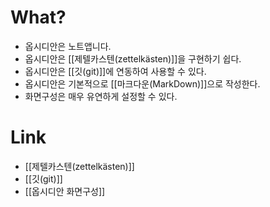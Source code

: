# What?
- 옵시디안은 노트앱니다.
- 옵시디안은 [[제텔카스텐(zettelkästen)]]을 구현하기 쉽다. 
- 옵시디안은 [[깃(git)]]에 연동하여 사용할 수 있다.
- 옵시디안은 기본적으로 [[마크다운(MarkDown)]]으로 작성한다.
- 화면구성은 매우 유연하게 설정할 수 있다.

# Link
- [[제텔카스텐(zettelkästen)]]
- [[깃(git)]]
- [[옵시디안 화면구성]]